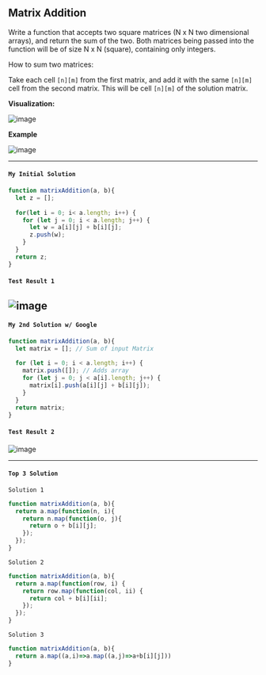 ## Matrix Addition

Write a function that accepts two square matrices (N x N two dimensional arrays), and return the sum of the two. Both matrices being passed into the function will be of size N x N (square), containing only integers.

How to sum two matrices:

Take each cell `[n][m]` from the first matrix, and add it with the same `[n][m]` cell from the second matrix. This will be cell `[n][m]` of the solution matrix.

**Visualization:**

![image](https://user-images.githubusercontent.com/99033220/171771375-92b82f86-7ca8-4889-9d5b-2d8f5c198fcf.png)

**Example**

![image](https://user-images.githubusercontent.com/99033220/171771412-da987b4f-34e7-45be-b53b-d0d2427d3e8e.png)

---
#### `My Initial Solution`
```JavaScript
function matrixAddition(a, b){
  let z = [];
  
  for(let i = 0; i< a.length; i++) {
    for (let j = 0; i < a.length; j++) {
      let w = a[i][j] + b[i][j];
      z.push(w);
    }
  }
  return z;
}
```
#### `Test Result 1`
![image](https://user-images.githubusercontent.com/99033220/171771805-978cd3f3-dd79-4027-b4d5-ce6a6143d51f.png)
---

#### `My 2nd Solution w/ Google`

```JavaScript
function matrixAddition(a, b){
  let matrix = []; // Sum of input Matrix
  
  for (let i = 0; i < a.length; i++) {
    matrix.push([]); // Adds array
    for (let j = 0; j < a[i].length; j++) {
      matrix[i].push(a[i][j] + b[i][j]);
    }
  }
  return matrix;
}
```
#### `Test Result 2`
![image](https://user-images.githubusercontent.com/99033220/171771874-ec8b6cbf-a1e9-4a92-9319-86585d5cb3de.png)

---
#### `Top 3 Solution`
`Solution 1`
```JavaScript
function matrixAddition(a, b){
  return a.map(function(n, i){
    return n.map(function(o, j){
      return o + b[i][j];
    });
  });
}
```

`Solution 2`
```JavaScript
function matrixAddition(a, b){
  return a.map(function(row, i) {
    return row.map(function(col, ii) {
      return col + b[i][ii];
    });
  });
}
```

`Solution 3`
```JavaScript
function matrixAddition(a, b){
  return a.map((a,i)=>a.map((a,j)=>a+b[i][j]))
}
```


